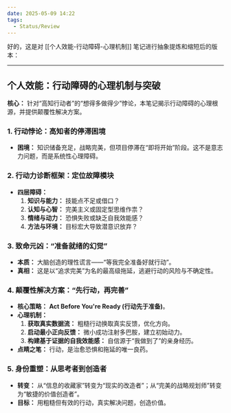 ```yaml
---
date: 2025-05-09 14:22
tags:
  - Status/Review
---
```

好的，这是对 [[个人效能-行动障碍-心理机制]] 笔记进行抽象提炼和缩短后的版本：

---

## 个人效能：行动障碍的心理机制与突破

**核心：** 针对“高知行动者”的“想得多做得少”悖论，本笔记揭示行动障碍的心理根源，并提供颠覆性解决方案。

### 1. 行动悖论：高知者的停滞困境

*   **困境：** 知识储备充足，战略完美，但项目停滞在“即将开始”阶段。这不是意志力问题，而是系统性心理障碍。

### 2. 行动力诊断框架：定位故障模块

*   **四层障碍：**
    1.  **知识与能力：** 技能点不足或借口？
    2.  **认知与心智：** 完美主义或固定型思维作祟？
    3.  **情绪与动力：** 恐惧失败或缺乏自我效能感？
    4.  **方法与环境：** 目标宏大导致潜意识放弃？

### 3. 致命元凶：“准备就绪的幻觉”

*   **本质：** 大脑创造的理性谎言——“等我完全准备好就行动”。
*   **真相：** 这是以“追求完美”为名的最高级拖延，逃避行动的风险与不确定性。

### 4. 颠覆性解决方案：“先行动，再完善”

*   **核心策略：** **Act Before You're Ready (行动先于准备)**。
*   **心理机制：**
    1.  **获取真实数据流：** 粗糙行动换取真实反馈，优化方向。
    2.  **启动最小正向反馈：** 微小成功注射多巴胺，建立初始动力。
    3.  **构建基于证据的自我效能感：** 自信源于“我做到了”的亲身经历。
*   **点睛之笔：** 行动，是治愈恐惧和拖延的唯一良药。

### 5. 身份重塑：从思考者到创造者

*   **转变：** 从“信息的收藏家”转变为“现实的改造者”；从“完美的战略规划师”转变为“敏捷的价值创造者”。
*   **目标：** 用粗糙但有效的行动，真实解决问题，创造价值。